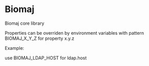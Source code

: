 # Biomaj

Biomaj core library


Properties can be overriden by environment variables with pattern BIOMAJ_X_Y_Z for property x.y.z

Example:

use BIOMAJ_LDAP_HOST for ldap.host

